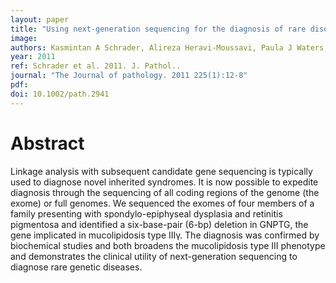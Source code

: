 ```yaml
---
layout: paper
title: "Using next-generation sequencing for the diagnosis of rare disorders: a family with retinitis pigmentosa and skeletal abnormalities."
image: 
authors: Kasmintan A Schrader, Alireza Heravi-Moussavi, Paula J Waters, Janine Senz, James Whelan, Gavin Ha, Patrice Eydoux, Torsten Nielsen, Barry Gallagher, Arusha Oloumi, Niki Boyd, Bridget A Fernandez, Terry-Lynn Young, Steven Jm Jones, Martin Hirst, Sohrab P Shah, Marco A Marra, Jane Green, David G Huntsman
year: 2011
ref: Schrader et al. 2011. J. Pathol..
journal: "The Journal of pathology. 2011 225(1):12-8"
pdf: 
doi: 10.1002/path.2941
---
```


# Abstract

Linkage analysis with subsequent candidate gene sequencing is typically used to diagnose novel inherited syndromes. It is now possible to expedite diagnosis through the sequencing of all coding regions of the genome (the exome) or full genomes. We sequenced the exomes of four members of a family presenting with spondylo-epiphyseal dysplasia and retinitis pigmentosa and identified a six-base-pair (6-bp) deletion in GNPTG, the gene implicated in mucolipidosis type IIIγ. The diagnosis was confirmed by biochemical studies and both broadens the mucolipidosis type III phenotype and demonstrates the clinical utility of next-generation sequencing to diagnose rare genetic diseases.

